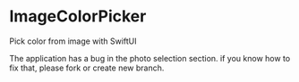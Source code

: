 # ImageColorPicker
Pick color from image with SwiftUI

The application has a bug in the photo selection section. if you know how to fix that, please fork or create new branch.
